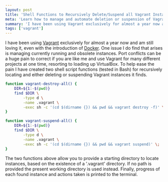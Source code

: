 ```yaml
---
layout: post
title: 'Shell Functions to Recursively Delete/Suspend all Vagrant Instances'
meta: 'Learn how to manage and automate deletion or suspension of Vagrant instances with recursive shell functions for a smoother development workflow.'
summary: 'I have been using Vagrant exclusively for almost a year now and am still loving it, even with the introduction of Docker. One issue I do find that arises is managing currently running and obsolete instances.'
tags: ['vagrant']
---
```


I have been using [Vagrant](http://www.vagrantup.com/) exclusively for almost a year now and am still loving it, even with the introduction of [Docker](https://www.docker.io/).
One issue I do find that arises is managing currently running and obsolete instances.
Port conflicts can be a huge pain to correct if you are like me and use Vagrant for many different projects at one time, resorting to loading up VirtualBox.
To help ease the pain I have created two shell script functions (tested in Bash) for recursively locating and either deleting or suspending Vagrant instances it finds.

```bash
function vagrant-destroy-all() {
    DIR=${1:-$(pwd)}
    find $DIR \
        -type d \
        -name .vagrant \
        -exec sh -c '(cd $(dirname {}) && pwd && vagrant destroy -f)' \;
}
```

```bash
function vagrant-suspend-all() {
    DIR=${1:-$(pwd)}
    find $DIR \
        -type d \
        -name .vagrant \
        -exec sh -c '(cd $(dirname {}) && pwd && vagrant suspend)' \;
}
```

The two functions above allow you to provide a starting directory to locate instances, based on the existence of a '.vagrant' directory.
If no path is provided the present working directory is used instead.
Finally, progress of each found instance and actions taken is printed to the terminal.
